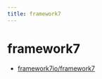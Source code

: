 ```yaml
---
title: framework7
---
```


# framework7

- [framework7io/framework7](https://github.com/framework7io/framework7)
